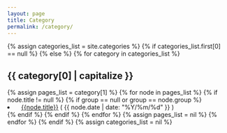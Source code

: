 ```yaml
---
layout: page
title: Category
permalink: /category/
---
```


<div class="category">
	{% assign categories_list = site.categories %}
	{% if categories_list.first[0] == null %}
	{% else %}
		{% for category in categories_list %}
			<h2>
				<i class="fa fa-folder-open-o fa-fw"></i>
				{{ category[0] | capitalize }}
			</h2>
			{% assign pages_list = category[1] %}
			{% for node in pages_list %}
				{% if node.title != null %}
					{% if group == null or group == node.group %}
					<li>
						<i class="fa fa-headphones"></i>&nbsp;&nbsp;
						<a href="{{node.url}}">{{node.title}}</a> 
						<span>( {{ node.date | date: "%Y/%m/%d" }} )</span> 
					</li>
					{% endif %}
				{% endif %}
			{% endfor %}
			{% assign pages_list = nil %}
		{% endfor %}
	{% endif %}
	{% assign categories_list = nil %}
</div>